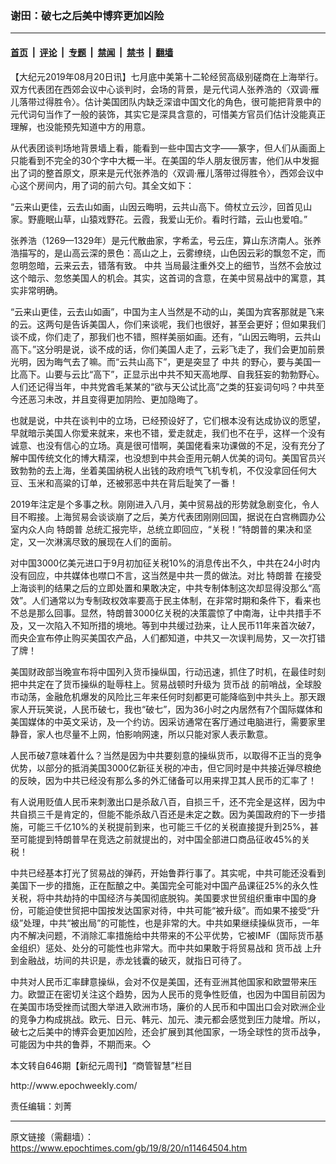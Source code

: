 ### 谢田：破七之后美中博弈更加凶险

---

#### [首页](../../../..?n11464504) &nbsp;|&nbsp; [评论](../../../../../epoch-comment?n11464504) &nbsp;|&nbsp; [专题](../../../../../epoch-special?n11464504) &nbsp;|&nbsp; [禁闻](../../../../../epoch-news?n11464504) &nbsp;|&nbsp; [禁书](../../../../../books?n11464504) &nbsp;|&nbsp; [翻墙](https://github.com/gfw-breaker/nogfw/blob/master/README.md?n11464504)


<div class="post_content" id="artbody" itemprop="articleBody">
 <!-- article content begin -->
 <p>
  【大纪元2019年08月20日讯】七月底中美第十二轮经贸高级别磋商在上海举行。双方代表团在西郊会议中心谈判时，会场的背景，是元代词人张养浩的〈双调‧雁儿落带过得胜令〉。估计美国团队内缺乏深谙中国文化的角色，很可能把背景中的元代词句当作了一般的装饰，其实它是深具含意的，可惜美方官员们估计没能真正理解，也没能预先知道中方的用意。
 </p>
 <p>
  从代表团谈判场地背景墙上看，能看到一些中国古文字——篆字，但人们从画面上只能看到不完全的30个字中大概一半。在美国的华人朋友很厉害，他们从中发掘出了词的整首原文，原来是元代张养浩的〈双调‧雁儿落带过得胜令〉，西郊会议中心这个房间内，用了词的前六句。其全文如下：
 </p>
 <p>
  “云来山更佳，云去山如画，山因云晦明，云共山高下。倚杖立云沙，回首见山家。野鹿眠山草，山猿戏野花。云霞，我爱山无价。看时行踏，云山也爱咱。”
 </p>
 <p>
  张养浩（1269—1329年）是元代散曲家，字希孟，号云庄，算山东济南人。张养浩描写的，是山高云深的景色：高山之上，云雾缭绕，山色因云彩的飘忽不定，而忽明忽暗，云来云去，错落有致。
  <ok href="https://www.epochtimes.com/gb/tag/%E4%B8%AD%E5%85%B1.html">
   中共
  </ok>
  当局最注重外交上的细节，当然不会放过这个暗示、忽悠美国人的机会。其实，这首词的含意，在美中贸易战中的寓意，其实非常明确。
 </p>
 <p>
  “云来山更佳，云去山如画”，中国为主人当然是不动的山，美国为宾客那就是飞来的云。这两句是告诉美国人，你们来谈呢，我们也很好，甚至会更好；但如果我们谈不成，你们走了，那我们也不错，照样美丽如画。还有，“山因云晦明，云共山高下。”这分明是说，谈不成的话，你们美国人走了，云彩飞走了，我们会更加前景光明，因为晦气去了嘛。而“云共山高下”，更是突显了
  <ok href="https://www.epochtimes.com/gb/tag/%E4%B8%AD%E5%85%B1.html">
   中共
  </ok>
  的野心，要与美国一比高下。山要与云比“高下”，正显示出中共不知天高地厚、自我狂妄的勃勃野心。人们还记得当年，中共党酋毛某某的“欲与天公试比高”之类的狂妄词句吗？中共至今还恶习未改，并且变得更加阴险、更加隐晦了。
 </p>
 <p>
  也就是说，中共在谈判中的立场，已经预设好了，它们根本没有达成协议的愿望，早就暗示美国人你爱来就来，来也不错，爱走就走，我们也不在乎，这样一个没有诚意、也没有信心的立场。真是很可惜啊，美国佬看来功课做的不足，没有充分了解中国传统文化的博大精深，也没想到中共会歪用元朝人优美的词句。美国官员兴致勃勃的去上海，坐着美国纳税人出钱的政府喷气飞机专机，不仅没拿回任何大豆、玉米和高粱的订单，还被邪恶中共在背后耻笑了一番！
 </p>
 <p>
  2019年注定是个多事之秋。刚刚进入八月，美中贸易战的形势就急剧变化，令人目不暇接。上海贸易会谈谈崩了之后，美方代表团刚刚回国，据说在白宫椭圆办公室内众人向
  <ok href="https://www.epochtimes.com/gb/tag/%E7%89%B9%E6%9C%97%E6%99%AE.html">
   特朗普
  </ok>
  总统汇报完毕，总统立即回应，“关税！”特朗普的果决和坚定，又一次淋漓尽致的展现在人们的面前。
 </p>
 <p>
  对中国3000亿美元进口于9月初加征关税10%的消息传出不久，中共在24小时内没有回应，中共媒体也噤口不言，这当然是中共一贯的做法。对比
  <ok href="https://www.epochtimes.com/gb/tag/%E7%89%B9%E6%9C%97%E6%99%AE.html">
   特朗普
  </ok>
  在接受上海谈判的结果之后的立即处置和果敢决定，中共专制体制这次却显得没那么“高效”。人们通常以为专制政权效率要高于民主体制，在非常时期和条件下，看来也不总是那么回事。显然，特朗普3000亿关税的决策震惊了中南海，让中共措手不及，又一次陷入不知所措的境地。等到中共缓过劲来，让人民币11年来首次破7，而央企宣布停止购买美国农产品，人们都知道，中共又一次误判局势，又一次打错了牌！
 </p>
 <p>
  美国财政部当晚宣布将中国列入货币操纵国，行动迅速，抓住了时机，在最佳时刻把中共定在了货币操纵的耻辱柱上。贸易战顿时升级为
  <ok href="https://www.epochtimes.com/gb/tag/%E8%B4%A7%E5%B8%81%E6%88%98.html">
   货币战
  </ok>
  的前哨战，全球股市动荡，金融危机爆发的风险比三年来任何时刻都更可能降临到中共头上。那天跟家人开玩笑说，人民币破七，我也“破七”，因为36小时之内居然有7个国际媒体和美国媒体的中英文采访，及一个约访。因采访通常在客厅通过电脑进行，需要家里静音，家人也尽量不上网，怕影响网速，所以只能对家人表示歉意。
 </p>
 <p>
  人民币破7意味着什么？当然是因为中共要刻意的操纵货币，以取得不正当的竞争优势，以部分的抵消美国3000亿新征关税的冲击，但它同时是中共接近弹尽粮绝的反映，因为中共已经没有那么多的外汇储备可以用来捍卫其人民币的汇率了！
 </p>
 <p>
  有人说用贬值人民币来刺激出口是杀敌八百，自损三千，还不完全是这样，因为中共自损三千是肯定的，但能不能杀敌八百还是未定之数。因为美国政府的下一步措施，可能三千亿10%的关税提前到来，也可能三千亿的关税直接提升到25%，甚至可能提到特朗普早在竞选之前就提出的，对中国全部进口商品征收45%的关税！
 </p>
 <p>
  中共已经基本打光了贸易战的弹药，开始鲁莽行事了。其实呢，中共可能还没看到美国下一步的措施，正在酝酿之中。美国完全可能对中国产品课征25%的永久性关税，将中共劫持的中国经济与美国彻底脱钩。美国要求世贸组织重审中国的身份，可能迫使世贸把中国按发达国家对待，中共可能“被升级”。而如果不接受“升级”处理，中共“被出局”的可能性，也是非常的大。中共如果继续操纵货币，一年内不解决问题，不消除汇率措施给中共带来的不公平优势，它被IMF（国际货币基金组织）惩处、处分的可能性也非常大。而中共如果敢于将贸易战和
  <ok href="https://www.epochtimes.com/gb/tag/%E8%B4%A7%E5%B8%81%E6%88%98.html">
   货币战
  </ok>
  上升到金融战，坊间的共识是，赤龙钱囊的破灭，就指日可待了。
 </p>
 <p>
  中共对人民币汇率肆意操纵，会对不仅是美国，还有亚洲其他国家和欧盟带来压力。欧盟正在密切关注这个趋势，因为人民币的竞争性贬值，也因为中国目前因为在美国市场受挫而试图大举进入欧洲市场，廉价的人民币和中国出口会对欧洲企业的竞争力构成挑战。欧元、日元、韩元、加元、澳元都会感觉到压力陡增。所以，破七之后美中的博弈会更加凶险，还会扩展到其他国家，一场全球性的货币战争，可能因为中共的鲁莽，不期而来。◇
 </p>
 <p>
  本文转自646期【新纪元周刊】“商管智慧”栏目
 </p>
 <p>
  <ok href="http://www.epochweekly.com/">
   http://www.epochweekly.com/
  </ok>
 </p>
 <p>
  责任编辑：刘菁
 </p>
 <!-- article content end -->
 <div id="below_article_ad">
 </div>
</div>


---

原文链接（需翻墙）：https://www.epochtimes.com/gb/19/8/20/n11464504.htm